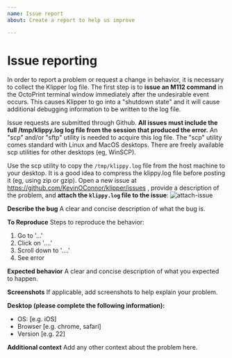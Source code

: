 ```yaml
---
name: Issue report
about: Create a report to help us improve

---
```


Issue reporting
===============

In order to report a problem or request a change in behavior, it is
necessary to collect the Klipper log file. The first step is to
**issue an M112 command** in the OctoPrint terminal window immediately
after the undesirable event occurs. This causes Klipper to go into a
"shutdown state" and it will cause additional debugging information to
be written to the log file.

Issue requests are submitted through Github.  **All issues must
include the full /tmp/klippy.log log file from the session that
produced the error.** An "scp" and/or "sftp" utility is needed to
acquire this log file. The "scp" utility comes standard with Linux and
MacOS desktops. There are freely available scp utilities for other
desktops (eg, WinSCP).

Use the scp utility to copy the `/tmp/klippy.log` file from the host
machine to your desktop. It is a good idea to compress the klippy.log
file before posting it (eg, using zip or gzip). Open a new issue at
https://github.com/KevinOConnor/klipper/issues , provide a description
of the problem, and **attach the `klippy.log` file to the issue**:
![attach-issue](img/attach-issue.png)

**Describe the bug**
A clear and concise description of what the bug is.

**To Reproduce**
Steps to reproduce the behavior:
1. Go to '...'
2. Click on '....'
3. Scroll down to '....'
4. See error

**Expected behavior**
A clear and concise description of what you expected to happen.

**Screenshots**
If applicable, add screenshots to help explain your problem.

**Desktop (please complete the following information):**
 - OS: [e.g. iOS]
 - Browser [e.g. chrome, safari]
 - Version [e.g. 22]

**Additional context**
Add any other context about the problem here.

